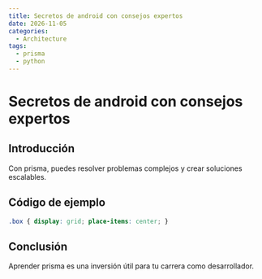 ```yaml
---
title: Secretos de android con consejos expertos
date: 2026-11-05
categories:
  - Architecture
tags:
  - prisma
  - python
---
```


# Secretos de android con consejos expertos

## Introducción

Con prisma, puedes resolver problemas complejos y crear soluciones escalables.

## Código de ejemplo

```css
.box { display: grid; place-items: center; }
```

## Conclusión

Aprender prisma es una inversión útil para tu carrera como desarrollador.